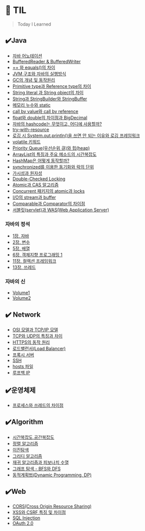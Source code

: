 # 📌 TIL
> Today I Learned

## ✔️Java
- [자바 어노테이션](https://github.com/princenim/TIL/blob/master/Java/%EC%9E%90%EB%B0%94%20%EC%96%B4%EB%85%B8%ED%85%8C%EC%9D%B4%EC%85%98.md)
- [BufferedReader & BufferedWriter](https://github.com/princenim/TIL/blob/master/Java/BufferedReader%EC%99%80%20BufferedWriter.md)
- [== 와 equals()의 차이](https://github.com/princenim/TIL/blob/master/Java/%3D%3D%EC%99%80%20equals()%EC%9D%98%20%EC%B0%A8%EC%9D%B4.md)
- [JVM 구조와 자바의 실행방식](https://github.com/princenim/TIL/blob/master/Java/JVM%20%EA%B5%AC%EC%A1%B0%EC%99%80%20%EC%9E%90%EB%B0%94%EC%9D%98%20%EC%8B%A4%ED%96%89%EB%B0%A9%EC%8B%9D.md)
- [GC의 개념 및 동작원리](https://github.com/princenim/TIL/blob/master/Java/GC%EC%9D%98%20%EA%B0%9C%EB%85%90%20%EB%B0%8F%20%EB%8F%99%EC%9E%91%EC%9B%90%EB%A6%AC.md)
- [Primitive type과 Reference type의 차이](https://github.com/princenim/TIL/blob/master/Java/Primitive%20type%EA%B3%BC%20Reference%20type%EC%9D%98%20%EC%B0%A8%EC%9D%B4.md)
- [String literal 과 String object의 차이](https://github.com/princenim/TIL/blob/master/Java/String%20literal%EA%B3%BC%20String%20object%EC%9D%98%20%EC%B0%A8%EC%9D%B4.md)
- [String과 StringBuilder와 StringBuffer](https://github.com/princenim/TIL/blob/master/Java/String%EA%B3%BC%20StringBuilder%EC%99%80%20StringBuffer.md)
- [메모리 누수와 static](https://github.com/princenim/TIL/blob/master/Java/%EB%A9%94%EB%AA%A8%EB%A6%AC%20%EB%88%84%EC%88%98%EC%99%80%20Static.md)
- [call by value와 call by reference](https://github.com/princenim/TIL/blob/master/Java/call%20by%20value%EC%99%80%20call%20by%20reference.md)
- [float와 double의 차이점과 BigDecimal](https://github.com/princenim/TIL/blob/master/Java/float%EC%99%80%20double%EC%9D%98%20%EC%B0%A8%EC%9D%B4%EC%A0%90%EA%B3%BC%20BigDecimal.md)
- [자바의 hashcode는 무엇이고, 어디에 사용할까?](https://github.com/princenim/TIL/blob/master/Java/%EC%9E%90%EB%B0%94%EC%9D%98%20hashcode%EB%8A%94%20%EB%AC%B4%EC%97%87%EC%9D%B4%EA%B3%A0%20%2C%20%EC%96%B4%EB%94%94%EC%97%90%20%EC%82%AC%EC%9A%A9%ED%95%A0%EA%B9%8C%3F.md)
- [try-with-resource](https://github.com/princenim/TIL/blob/master/Java/try-with-resource.md)
- [로깅 시 System.out.println()을 쓰면 안 되는 이유와 로깅 프레임워크](https://github.com/princenim/TIL/blob/master/Java/%EB%A1%9C%EA%B9%85%20%EC%8B%9C%20System.out.println()%EC%9D%84%20%EC%93%B0%EB%A9%B4%20%EC%95%88%20%EB%90%98%EB%8A%94%20%EC%9D%B4%EC%9C%A0.md)
- [volatile 키워드](https://github.com/princenim/TIL/blob/master/Java/volatile%20%ED%82%A4%EC%9B%8C%EB%93%9C.md)
- [Priority Queue(우선순위 큐)와 힙(heap)](https://github.com/princenim/TIL/blob/master/Java/Priority%20Queue(%EC%9A%B0%EC%84%A0%EC%88%9C%EC%9C%84%20%ED%81%90)%EC%99%80%20%ED%9E%99(heap).md)
- [ArrayList의 특징과 주요 메소드의 시간복잡도](https://github.com/princenim/TIL/blob/master/Java/ArrayList%EC%9D%98%20%ED%8A%B9%EC%A7%95%EA%B3%BC%20%EC%A3%BC%EC%9A%94%20%EB%A9%94%EC%86%8C%EB%93%9C%EC%9D%98%20%EC%8B%9C%EA%B0%84%EB%B3%B5%EC%9E%A1%EB%8F%84.md)
- [HashMap은 어떻게 동작할까?](https://github.com/princenim/TIL/blob/master/Java/HashMap%EC%9D%80%20%EC%96%B4%EB%96%BB%EA%B2%8C%20%EB%8F%99%EC%9E%91%ED%95%A0%EA%B9%8C%3F.md)
- [synchronized를 이용한 동기화와 락의 단위](https://github.com/princenim/TIL/blob/master/Java/synchronized%20%EB%A5%BC%20%EC%9D%B4%EC%9A%A9%ED%95%9C%20%EB%8F%99%EA%B8%B0%ED%99%94%EC%99%80%20%EB%9D%BD%EC%9D%98%20%EB%8B%A8%EC%9C%84.md)
- [가시성과 원자성](https://github.com/princenim/TIL/blob/master/Java/%EA%B0%80%EC%8B%9C%EC%84%B1%EA%B3%BC%20%EC%9B%90%EC%9E%90%EC%84%B1.md)
- [Double-Checked Locking](https://github.com/princenim/TIL/blob/master/Java/Double-Cheked%20Locking.md)
- [Atomic과 CAS 알고리즘](https://github.com/princenim/TIL/blob/master/Java/Atomic%EA%B3%BC%20CAS%20%EC%95%8C%EA%B3%A0%EB%A6%AC%EC%A6%98.md)
- [Concurrent 패키지의 atomic과 locks](https://github.com/princenim/TIL/blob/master/Java/Concurrent%20%ED%8C%A8%ED%82%A4%EC%A7%80%EC%9D%98%20atomic%EA%B3%BC%20locks.md)
- [I/O의 stream과 buffer](https://github.com/princenim/TIL/blob/master/Java/IO%EC%9D%98%20stream%EA%B3%BC%20buffer.md)
- [Comparable과 Comparator의 차이점](https://github.com/princenim/TIL/blob/master/Java/Comparable%EA%B3%BC%20Comparator%EC%9D%98%20%EC%B0%A8%EC%9D%B4%EC%A0%90.md)
- [서블릿(servlet)과 WAS(Web Application Server)](https://github.com/princenim/TIL/blob/master/Java/%EC%84%9C%EB%B8%94%EB%A6%BF(sevlet)%EA%B3%BC%20WAS(Web%20Application%20Server).md)







### 자바의 정석 
- [1장. 자바](https://github.com/princenim/TIL/blob/master/Java/%EC%9E%90%EB%B0%94%EC%9D%98%EC%A0%95%EC%84%9D/Ch01/Ch01.%EC%9E%90%EB%B0%94.md)
- [2장. 변수](https://github.com/princenim/TIL/blob/master/Java/%EC%9E%90%EB%B0%94%EC%9D%98%EC%A0%95%EC%84%9D/Ch02/Ch02.%EB%B3%80%EC%88%98.md)
- [5장. 배열](https://github.com/princenim/TIL/blob/master/Java/%EC%9E%90%EB%B0%94%EC%9D%98%EC%A0%95%EC%84%9D/Ch05/Ch05.%EB%B0%B0%EC%97%B4.md)
- [6장. 객체지향 프로그래밍 1](https://github.com/princenim/TIL/blob/master/Java/%EC%9E%90%EB%B0%94%EC%9D%98%EC%A0%95%EC%84%9D/Ch06/Ch06.%EA%B0%9D%EC%B2%B4%EC%A7%80%ED%96%A5%20%ED%94%84%EB%A1%9C%EA%B7%B8%EB%9E%98%EB%B0%8D%201.md)
- [11장. 컬렉션 프레임워크](https://github.com/princenim/TIL/blob/master/Java/%EC%9E%90%EB%B0%94%EC%9D%98%EC%A0%95%EC%84%9D/Ch11/Ch11.%EC%BB%AC%EB%A0%89%EC%85%98%ED%94%84%EB%A0%88%EC%9E%84%EC%9B%8C%ED%81%AC.md)
- [13장. 쓰레드](https://github.com/princenim/TIL/blob/master/Java/%EC%9E%90%EB%B0%94%EC%9D%98%EC%A0%95%EC%84%9D/Ch13/Ch13.%EC%93%B0%EB%A0%88%EB%93%9C.md)
### 자바의 신
- [Volume1](https://github.com/princenim/TIL/tree/master/Java/%EC%9E%90%EB%B0%94%EC%9D%98%EC%8B%A0/Volume1)
- [Volume2](https://github.com/princenim/TIL/tree/master/Java/%EC%9E%90%EB%B0%94%EC%9D%98%EC%8B%A0/Volume2)
 

## ✔️ Network
- [OSI 모델과 TCP/IP 모델](https://github.com/princenim/TIL/blob/master/Network/OSI%20%EB%AA%A8%EB%8D%B8%EA%B3%BC%20TCP%2CIP%EB%AA%A8%EB%8D%B8.md#osi-%EB%AA%A8%EB%8D%B8%EA%B3%BC-tcpip-%EB%AA%A8%EB%8D%B8)
- [TCP와 UDP의 특징과 차이](https://github.com/princenim/TIL/blob/master/Network/TCP%EC%99%80%20UDP%EC%9D%98%20%ED%8A%B9%EC%A7%95%EA%B3%BC%20%EC%B0%A8%EC%9D%B4.md)
- [HTTPS의 동작 원리](https://github.com/princenim/TIL/blob/master/Network/HTTPS%EC%9D%98%20%EB%8F%99%EC%9E%91%20%EC%9B%90%EB%A6%AC.md)
- [로드밸런서(Load Balancer)](https://github.com/princenim/TIL/blob/master/Network/%EB%A1%9C%EB%93%9C%EB%B0%B8%EB%9F%B0%EC%84%9C(Load%20Balancer).md)
- [프록시 서버](https://github.com/princenim/TIL/blob/master/Network/Proxy%20Server.md)
- [SSH](https://github.com/princenim/TIL/blob/master/Network/SSH.md)
- [hosts 파일](https://github.com/princenim/TIL/blob/master/Network/hosts%20%ED%8C%8C%EC%9D%BC.md)
- [루프백 IP](https://github.com/princenim/TIL/blob/master/Network/%EB%A3%A8%ED%94%84%EB%B0%B1%20IP%20127.0.0.1.md)

## ✔️운영체제
- [프로세스와 쓰레드의 차이점](https://github.com/princenim/TIL/blob/master/%EC%9A%B4%EC%98%81%EC%B2%B4%EC%A0%9C%20/%ED%94%84%EB%A1%9C%EC%84%B8%EC%8A%A4%EC%99%80%20%EC%93%B0%EB%A0%88%EB%93%9C%EC%9D%98%20%EC%B0%A8%EC%9D%B4.md)


## ✔️Algorithm 
- [시간복잡도,공간복잡도](https://github.com/princenim/TIL/blob/master/Algorithm/%EC%8B%9C%EA%B0%84%EB%B3%B5%EC%9E%A1%EB%8F%84%2C%EA%B3%B5%EA%B0%84%EB%B3%B5%EC%9E%A1%EB%8F%84.md) 
- [정렬 알고리즘](https://github.com/princenim/TIL/blob/master/Algorithm/%EC%A0%95%EB%A0%AC%20%EC%95%8C%EA%B3%A0%EB%A6%AC%EC%A6%98.md)
- [이진탐색](https://github.com/princenim/TIL/blob/master/Algorithm/%EC%9D%B4%EC%A7%84%ED%83%90%EC%83%89.md)
- [그리디 알고리즘](https://github.com/princenim/TIL/blob/master/Algorithm/%EA%B7%B8%EB%A6%AC%EB%94%94%20%EC%95%8C%EA%B3%A0%EB%A6%AC%EC%A6%98.md)
 - [재귀 알고리즘과 피보나치 수열](https://github.com/princenim/TIL/blob/master/Algorithm/%EC%9E%AC%EA%B7%80%20%EC%95%8C%EA%B3%A0%EB%A6%AC%EC%A6%98%EA%B3%BC%20%ED%94%BC%EB%B3%B4%EB%82%98%EC%B9%98%20%EC%88%98%EC%97%B4.md)
 - [그래프 탐색 - BFS와 DFS](https://github.com/princenim/TIL/blob/master/Algorithm/%EA%B7%B8%EB%9E%98%ED%94%84%20%ED%83%90%EC%83%89%20-%20BFS%2C%20DFS.md)
 - [동적계획법(Dynamic Programming, DP)](https://github.com/princenim/TIL/blob/master/Algorithm/%EB%8F%99%EC%A0%81%EA%B3%84%ED%9A%8D%EB%B2%95(Dynamic%20Programming%2C%20DP).md)

## ✔️Web
- [CORS(Cross Origin Resource Sharing)](https://github.com/princenim/TIL/blob/master/Web/CORS(Cross%20Origin%20Resource%20Sharing).md)
- [XSS와 CSRF 특징 및 차이점](https://github.com/princenim/TIL/blob/master/Web/XSS%EC%99%80%20CSRF%20%ED%8A%B9%EC%A7%95%20%EB%B0%8F%20%EC%B0%A8%EC%9D%B4%EC%A0%90.md)
- [SQL Injection](https://github.com/princenim/TIL/blob/master/Web/SQL%20Injection.md)
- [OAuth 2.0](https://github.com/princenim/TIL/blob/master/Web/OAuth%202.0.md)



